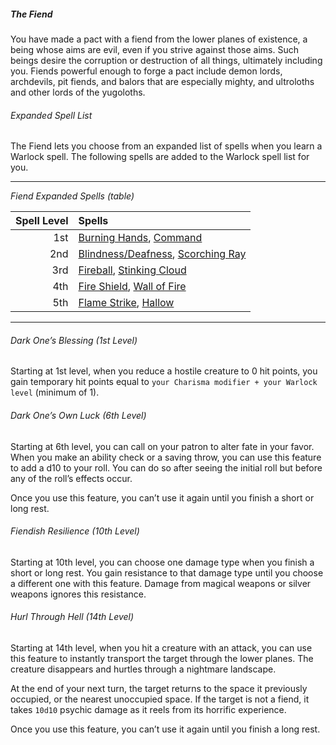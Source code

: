 ##### The Fiend

You have made a pact with a fiend from the lower planes of existence, a being whose aims are evil, even if you strive against those aims.
Such beings desire the corruption or destruction of all things, ultimately including you.
Fiends powerful enough to forge a pact include demon lords, archdevils, pit fiends, and balors that are especially mighty, and ultroloths and other lords of the yugoloths.

###### Expanded Spell List

The Fiend lets you choose from an expanded list of spells when you learn a Warlock spell.
The following spells are added to the Warlock spell list for you.

___
_Fiend Expanded Spells (table)_

| Spell Level | Spells                                                                              |
|------------:|:------------------------------------------------------------------------------------|
|         1st | [Burning Hands](#Burning_Hands_burning_hands), [Command](#Command_command)          |
|         2nd | [Blindness/Deafness](#Blindness_Deafness_blindness_deafness), [Scorching Ray](#Scorching_Ray_scorching_ray) |
|         3rd | [Fireball](#Fireball_fireball), [Stinking Cloud](#Stinking_Cloud_stinking_cloud)    |
|         4th | [Fire Shield](#Fire_Shield_fire_shield), [Wall of Fire](#Wall_of_Fire_wall_of_fire) |
|         5th | [Flame Strike](#Flame_Strike_flame_strike), [Hallow](#Hallow_hallow)                |

___

###### Dark One’s Blessing (1st Level)

Starting at 1st level, when you reduce a hostile creature to 0 hit points, you gain temporary hit points equal to `your Charisma modifier + your Warlock level` (minimum of 1).

###### Dark One’s Own Luck (6th Level)

Starting at 6th level, you can call on your patron to alter fate in your favor.
When you make an ability check or a saving throw, you can use this feature to add a d10 to your roll.
You can do so after seeing the initial roll but before any of the roll’s effects occur.

Once you use this feature, you can’t use it again until you finish a short or long rest.

###### Fiendish Resilience (10th Level)

Starting at 10th level, you can choose one damage type when you finish a short or long rest.
You gain resistance to that damage type until you choose a different one with this feature.
Damage from magical weapons or silver weapons ignores this resistance.

###### Hurl Through Hell (14th Level)

Starting at 14th level, when you hit a creature with an attack, you can use this feature to instantly transport the target through the lower planes.
The creature disappears and hurtles through a nightmare landscape.

At the end of your next turn, the target returns to the space it previously occupied, or the nearest unoccupied space.
If the target is not a fiend, it takes `10d10` psychic damage as it reels from its horrific experience.

Once you use this feature, you can’t use it again until you finish a long rest.
